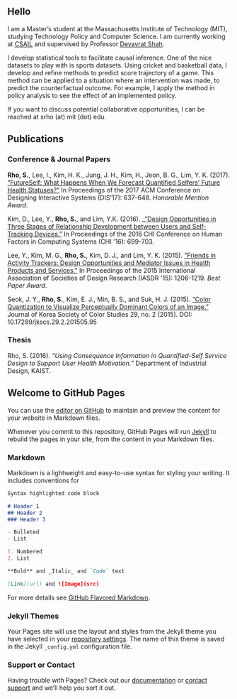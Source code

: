 ## Hello

I am a Master’s student at the Massachusetts Institute of Technology (MIT), studying Technology Policy and Computer Science. I am currently working at [CSAIL](https://www.csail.mit.edu/) and supervised by Professor [Devavrat Shah](https://devavrat.mit.edu/).

I develop statistical tools to facilitate causal inference. One of the nice datasets to play with is sports datasets. Using cricket and basketball data, I develop and refine methods to predict score trajectory of a game. This method can be applied to a situation where an intervention was made, to predict the counterfactual outcome. For example, I apply the method in policy analysis to see the effect of an implemented policy.

If you want to discuss potential collaborative opportunities, I can be reached at srho (at) mit (dot) edu.

## Publications
### Conference & Journal Papers

**Rho, S.**, Lee, I., Kim, H. K., Jung, J. H., Kim, H., Jeon, B. G., Lim, Y. K. (2017). [“FutureSelf: What Happens When We Forecast Quantified Selfers’ Future Health Statuses?”](https://dl.acm.org/citation.cfm?id=3064676) In Proceedings of the 2017 ACM Conference on Designing Interactive Systems (DIS'17): 637-648. _Honorable Mention Award_.

Kim, D., Lee, Y., **Rho, S.**, and Lim, Y.K. (2016). _[“Design Opportunities in Three Stages of Relationship Development between Users and Self-Tracking Devices.”](https://dl.acm.org/citation.cfm?id=2858148) In Proceedings of the 2016 CHI Conference on Human Factors in Computing Systems (CHI '16): 699-703.

Lee, Y., Kim, M. G., **Rho, S.**, Kim, D. J., and Lim, Y. K. (2015). ["Friends in Activity Trackers: Design Opportunities and Mediator Issues in Health Products and Services."](https://www.researchgate.net/publication/284981584_Friends_in_Activity_Trackers_Design_Opportunities_and_Mediator_Issues_in_Health_Products_and_Services) In Proceedings of the 2015 International Association of Societies of Design Research (IASDR '15): 1206-1219. _Best Paper Award_.

Seok, J. Y., **Rho, S.**, Kim, E. J., Min, B. S., and Suk, H. J. (2015). [“Color Quantization to Visualize Perceptually Dominant Colors of an Image.”](http://www.kci.go.kr/kciportal/landing/article.kci?arti_id=ART001995124) Journal of Korea Society of Color Studies 29, no. 2 (2015). DOI: 10.17289/jkscs.29.2.201505.95


### Thesis

Rho, S. (2016). _“Using Consequence Information in Quantified-Self Service Design to Support User Health Motivation.”_ Department of Industrial Design, KAIST.


## Welcome to GitHub Pages

You can use the [editor on GitHub](https://github.com/saeyoung/saeyoung/edit/master/index.md) to maintain and preview the content for your website in Markdown files.

Whenever you commit to this repository, GitHub Pages will run [Jekyll](https://jekyllrb.com/) to rebuild the pages in your site, from the content in your Markdown files.


### Markdown

Markdown is a lightweight and easy-to-use syntax for styling your writing. It includes conventions for

```markdown
Syntax highlighted code block

# Header 1
## Header 2
### Header 3

- Bulleted
- List

1. Numbered
2. List

**Bold** and _Italic_ and `Code` text

[Link](url) and ![Image](src)
```

For more details see [GitHub Flavored Markdown](https://guides.github.com/features/mastering-markdown/).

### Jekyll Themes

Your Pages site will use the layout and styles from the Jekyll theme you have selected in your [repository settings](https://github.com/saeyoung/saeyoung/settings). The name of this theme is saved in the Jekyll `_config.yml` configuration file.

### Support or Contact

Having trouble with Pages? Check out our [documentation](https://help.github.com/categories/github-pages-basics/) or [contact support](https://github.com/contact) and we’ll help you sort it out.
